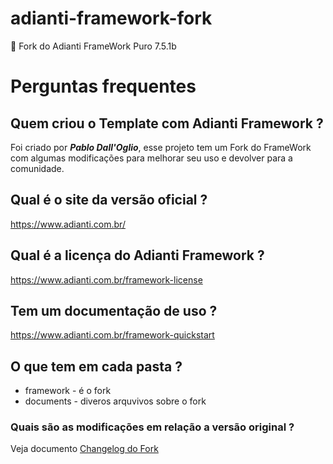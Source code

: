 # adianti-framework-fork
:elephant: Fork do Adianti FrameWork Puro 7.5.1b

# Perguntas frequentes

## Quem criou o Template com Adianti Framework ?
Foi criado por ***Pablo Dall'Oglio***, esse projeto tem um Fork do FrameWork com algumas modificações para melhorar seu uso e devolver para a comunidade.

## Qual é o site da versão oficial ?
https://www.adianti.com.br/

## Qual é a licença do Adianti Framework ?
https://www.adianti.com.br/framework-license

## Tem um documentação de uso ?
https://www.adianti.com.br/framework-quickstart

## O que tem em cada pasta ?
* framework - é o fork 
* documents - diveros arquvivos sobre o fork

### Quais são as modificações em relação a versão original ?
Veja documento [Changelog do Fork](documents/changelog_fork.md)

